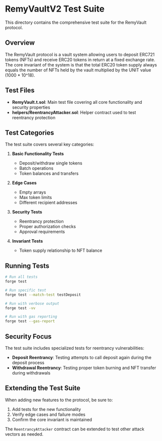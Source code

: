 # RemyVaultV2 Test Suite

This directory contains the comprehensive test suite for the RemyVault protocol.

## Overview

The RemyVault protocol is a vault system allowing users to deposit ERC721 tokens (NFTs) and receive ERC20 tokens in return at a fixed exchange rate. The core invariant of the system is that the total ERC20 token supply always equals the number of NFTs held by the vault multiplied by the UNIT value (1000 * 10^18).

## Test Files

- **RemyVault.t.sol**: Main test file covering all core functionality and security properties
- **helpers/ReentrancyAttacker.sol**: Helper contract used to test reentrancy protection

## Test Categories

The test suite covers several key categories:

1. **Basic Functionality Tests**
   - Deposit/withdraw single tokens
   - Batch operations
   - Token balances and transfers

2. **Edge Cases**
   - Empty arrays
   - Max token limits
   - Different recipient addresses

3. **Security Tests**
   - Reentrancy protection
   - Proper authorization checks
   - Approval requirements

4. **Invariant Tests**
   - Token supply relationship to NFT balance

## Running Tests

```bash
# Run all tests
forge test

# Run specific test
forge test --match-test testDeposit

# Run with verbose output
forge test -vv

# Run with gas reporting
forge test --gas-report
```

## Security Focus

The test suite includes specialized tests for reentrancy vulnerabilities:

- **Deposit Reentrancy**: Testing attempts to call deposit again during the deposit process
- **Withdrawal Reentrancy**: Testing proper token burning and NFT transfer during withdrawals

## Extending the Test Suite

When adding new features to the protocol, be sure to:

1. Add tests for the new functionality
2. Verify edge cases and failure modes
3. Confirm the core invariant is maintained

The `ReentrancyAttacker` contract can be extended to test other attack vectors as needed.
